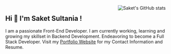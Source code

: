 <img alt="Saket's GitHub stats" align="right" src="https://github-readme-stats.vercel.app/api?username=SAKET03&hide_border=true&hide_title=true&show_icons=true&theme=dark&count_private=true&hide=prs">

## Hi 👋 I'm Saket Sultania !
I am a passionate Front-End Developer. I am currently working, learning and growing my skillset in Backend Development. Endeavoring to become a Full Stack Developer. Visit my <a href="https://saketsultania-tech.netlify.app/" target="_blank" >Portfolio Website</a> for my Contact Information and Resume.
